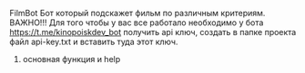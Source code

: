 FilmBot 
Бот который подскажет фильм по различным критериям.
ВАЖНО!!! Для того чтобы у вас все работало необходимо у бота https://t.me/kinopoiskdev_bot получить api ключ, создать в папке проекта файл api-key.txt и вставить туда этот ключ.
1) основная функция и help
